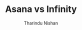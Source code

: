 ---
is_programmatic_layout_6: true
draft: false
title: "Asana vs Infinity"
snippet: "Asana vs Infinity"
image:
  src: /images/pseo/asana-vs-infinity.png
  alt: "task management, project planning, team collaboration, productivity"
publishDate: 2024-12-23
category: ""
author: "Tharindu Nishan"
tags:
  - "Marketing"
  - "Tips"
  - "Project Management"
  - "Team"
tools:
  Asana:
    sub_title: "Simplifying Team Collaboration"
    main_content: "Asana is known for its intuitive interface and straightforward approach to task management. It's perfect for teams looking for a tool that prioritizes simplicity without sacrificing essential project-tracking features. From creating task boards to assigning deadlines, Asana shines in its ability to keep projects moving seamlessly. However, some users find its features limiting when it comes to advanced customization or scalability for larger, more complex workflows."
    features: ["Visual project views, including timelines, boards, and calendars.", "Simple task assignment with due dates and priority levels.", "Integration with tools like Slack, Google Workspace, and Microsoft Teams.", "Easy-to-use mobile app for project updates on the go."]
    analytics_rate: "⭐⭐⭐⭐⭐"
    analytics_review: "Clear and effective"
    customization_rate: "⭐⭐⭐"
    customization_review: "Basic customization"
    collaboration_features_rate: "⭐⭐⭐⭐"
    collaboration_features_review: "Strong collaboration tools"
    self_hosted: false
    open_source: false
    pricing: "Free & Paid plans"
  Infinity:
    sub_title: "Flexible Project Management Solution"
    main_content: "Infinity offers a highly customizable project management experience, allowing teams to create workflows that fit their specific needs. It is ideal for teams that require flexibility and adaptability in their project management tools. While Infinity's customization capabilities are extensive, some users may find the learning curve steep and the interface less intuitive than simpler alternatives."
    features: ["Customizable views including lists, tables, and kanban boards.", "Powerful filtering and sorting options for tasks.", "Real-time collaboration features for teams.", "Integration capabilities with various apps and services."]
    analytics_rate: "⭐⭐⭐⭐"
    analytics_review: "Flexible and capable"
    customization_rate: "⭐⭐⭐⭐⭐"
    customization_review: "Highly customizable and adaptable"
    collaboration_features_rate: "⭐⭐⭐⭐"
    collaboration_features_review: "Good collaboration features"
    self_hosted: false
    open_source: false
    pricing: "Free & Paid plans"
description: Discover the best project management tools for your business. Compare Asana, Infinity, and Worklenz to find the perfect fit for your team's needs.
related: [asana-vs-kissflow, asana-vs-notion, asana-vs-scoro, asana-vs-productive.io]
---